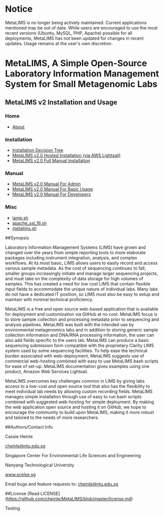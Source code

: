 # Notice
MetaLIMS is no longer being actively maintained. Current applications mentioned may be out of date. While users are encouraged to use the most recent versions (Ubuntu, MySQL, PHP, Apache) possible for all deployments, MetaLIMS has not been updated for changes in recent updates. Usage remains at the user's own discretion. 




# MetaLIMS, A Simple Open-Source Laboratory Information Management System for Small Metagenomic Labs

## MetaLIMS v2 Installation and Usage
### Home
*    [About](https://github.com/cheinle/MetaLIMS/wiki/)     

### Installation
*    [Installation Decision Tree](https://github.com/cheinle/MetaLIMS/wiki/installation-decision-tree)
*    [MetaLIMS v2.0 Hosted Installation (via AWS Lightsail)](https://github.com/cheinle/MetaLIMS/wiki/MetaLIMS--v2.0-Hosted-Installation-(via-AWS-Lightsail))
*    [MetaLIMS v2.0 Full Manual Installation](https://github.com/cheinle/MetaLIMS/wiki/MetaLIMS--v2.0-Full-Manual-Installation)

### Manual
*    [MetaLIMS v2.0 Manual For Admin](https://github.com/cheinle/MetaLIMS/wiki/MetaLIMS-v2.0-Manual-For-Admin)
*    [MetaLIMS v2.0 Manual For Basic Usage](https://github.com/cheinle/MetaLIMS/wiki/MetaLIMS-v2.0-Manual-For-Basic-Usage)
*    [MetaLIMS v2.0 Manual For Developers](https://github.com/cheinle/MetaLIMS/wiki/MetaLIMS-v2.0-Manual-For-Developers)

### Misc  
*    [lamp.sh](https://github.com/cheinle/MetaLIMS/wiki/lamp.sh)
*    [apache_ssl_16.sh](https://github.com/cheinle/MetaLIMS/wiki/apache_ss_16.sh)
*    [metalims.sh](https://github.com/cheinle/MetaLIMS/wiki/metalims.sh)


##Synopsis

Laboratory Information Management Systems (LIMS) have grown and changed over the years from simple reporting tools to more elaborate packages including instrument integration, analysis, and complex workflows. At its most basic, LIMS allows users to easily record and access various sample metadata. As the cost of sequencing continues to fall, smaller groups increasingly initiate and manage larger sequencing projects, and must take on the complexity of data storage for high volumes of samples. This has created a need for low cost LIMS that contain flexible input fields to accommodate the unique nature of individual labs. Many labs do not have a dedicated IT position, so LIMS must also be easy to setup and maintain with minimal technical proficiency. 
 
MetaLIMS is a free and open source web-based application that is available for deployment and customization via GitHub at no cost. MetaLIMS focus is to store sample collection and processing metadata prior to sequencing and analysis pipelines. MetaLIMS was built with the intended use by environmental metagenomics labs and in addition to storing generic sample collection information and DNA/RNA processing information, the user can also add fields specific to the users lab. MetaLIMS can produce a basic sequencing submission form compatible with the proprietary Clarity LIMS system used by some sequencing facilities. To help ease the technical burden associated with web-deployment, MetaLIMS suggests use of commercial web-hosting combined with easy to use MetaLIMS bash scripts for ease of set-up. MetaLIMS documentation gives examples using one product, Amazon Web Services Lightsail.
 
MetaLIMS overcomes key challenges common in LIMS by giving labs access to a low-cost and open source tool that also has the flexibility to meet individual lab needs by allowing custom recording fields. MetaLIMS manages simple installation through use of easy to run bash scripts combined with suggested web-hosting for simple deployment. By making the web application open source and hosting it on GitHub, we hope to encourage the community to build upon MetaLIMS, making it more robust and tailored to the needs of more researchers. 

##Authors/Contact Info

Cassie Heinle

cheinle@ntu.edu.sg

Singapore Center For Environmental Life Sciences and Engineering

Nanyang Technological University

www.scelse.sg

Email bugs and feature requests to: cheinle@ntu.edu.sg


##License
[Read LICENSE] (https://github.com/cheinle/MetaLIMS/blob/master/license.md)   


Testing



